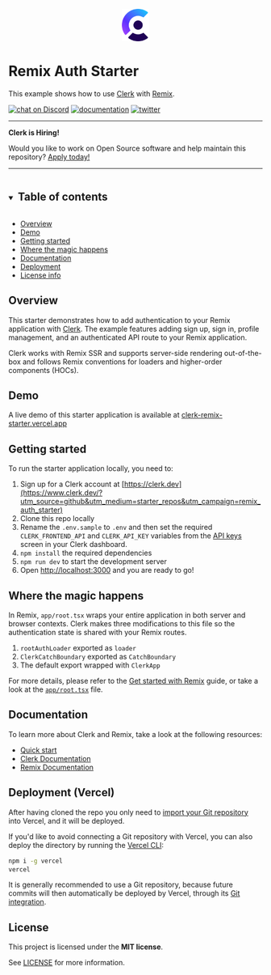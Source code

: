 <p align="center">
  <a href="https://www.clerk.dev/?utm_source=github&utm_medium=starter_repos&utm_campaign=remix_auth_starter" target="_blank" align="center">
    <picture>
      <source media="(prefers-color-scheme: dark)" srcset="./docs/clerk-logo-dark.png">
      <img src="./docs/clerk-logo-light.png" height="64">
    </picture>
  </a>
  <br />
</p>

# Remix Auth Starter

This example shows how to use [Clerk](https://www.clerk.dev/?utm_source=github&utm_medium=starter_repos&utm_campaign=nextjs_starter) with [Remix](https://remix.run/).

[![chat on Discord](https://img.shields.io/discord/856971667393609759.svg?logo=discord)](https://discord.com/invite/b5rXHjAg7A)
[![documentation](https://img.shields.io/badge/documentation-clerk-green.svg)](https://docs.clerk.dev)
[![twitter](https://img.shields.io/twitter/follow/ClerkDev?style=social)](https://twitter.com/intent/follow?screen_name=ClerkDev)

---

**Clerk is Hiring!**

Would you like to work on Open Source software and help maintain this repository? [Apply today!](https://apply.workable.com/clerk-dev/)

---

<details open>
<summary><h2 style="display: inline-block; margin-left: 4px;">Table of contents</h2></summary>

* [Overview](#overview)
* [Demo](#demo)
* [Getting started](#getting-started)
* [Where the magic happens](#where-the-magic-happens)
* [Documentation](#documentation)
* [Deployment](#deployment-vercel)
* [License info](#license)

</details>

## Overview

This starter demonstrates how to add authentication to your Remix application with [Clerk](https://www.clerk.dev/?utm_source=github&utm_medium=starter_repos&utm_campaign=remix_auth_starter). The example features adding sign up, sign in, profile management, and an authenticated API route to your Remix application.

Clerk works with Remix SSR and supports server-side rendering out-of-the-box and follows Remix conventions for loaders and higher-order components (HOCs).

## Demo

A live demo of this starter application is available at [clerk-remix-starter.vercel.app](https://clerk-remix-starter.vercel.app/)

## Getting started

To run the starter application locally, you need to:

1. Sign up for a Clerk account at [https://clerk.dev](https://www.clerk.dev/?utm_source=github&utm_medium=starter_repos&utm_campaign=remix_auth_starter)
2. Clone this repo locally
3. Rename the `.env.sample` to `.env` and then set the required `CLERK_FRONTEND_API` and `CLERK_API_KEY` variables from the [API keys](https://dashboard.clerk.dev/last-active?path=api-keys) screen in your Clerk dashboard.
4. `npm install` the required dependencies
5. `npm run dev` to start the development server
6. Open [http://localhost:3000](http://localhost:3000) and you are ready to go!

## Where the magic happens

In Remix, `app/root.tsx` wraps your entire application in both server and browser contexts. Clerk makes three modifications to this file so the authentication state is shared with your Remix routes.

1. `rootAuthLoader` exported as `loader`
2. `ClerkCatchBoundary` exported as `CatchBoundary`
3. The default export wrapped with `ClerkApp`

For more details, please refer to the [Get started with Remix](https://clerk.dev/docs/get-started/remix/?utm_source=github&utm_medium=starter_repos&utm_campaign=remix_auth_starter) guide, or take a look at the [`app/root.tsx`](./app/root.tsx) file.

## Documentation

To learn more about Clerk and Remix, take a look at the following resources:

- [Quick start](https://clerk.dev/docs/get-started/remix?utm_source=github&utm_medium=starter_repos&utm_campaign=remix_auth_starter)
- [Clerk Documentation](https://clerk.dev/docs/?utm_source=github&utm_medium=starter_repos&utm_campaign=remix_auth_starter)
- [Remix Documentation](https://remix.run/docs)

## Deployment (Vercel)

After having cloned the repo you only need to [import your Git repository](https://vercel.com/new) into Vercel, and it will be deployed.

If you'd like to avoid connecting a Git repository with Vercel, you can also deploy the directory by running the [Vercel CLI](https://vercel.com/cli):

```sh
npm i -g vercel
vercel
```

It is generally recommended to use a Git repository, because future commits will then automatically be deployed by Vercel, through its [Git integration](https://vercel.com/docs/concepts/git).

## License

This project is licensed under the **MIT license**.

See [LICENSE](https://github.com/clerkinc/remix-auth-starter/blob/main/LICENSE) for more information.
